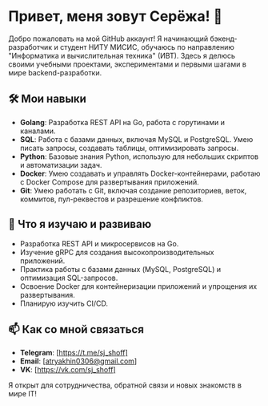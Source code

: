 # Привет, меня зовут Серёжа! 👋

Добро пожаловать на мой GitHub аккаунт! Я начинающий бэкенд-разработчик и студент НИТУ МИСИС, обучаюсь по направлению "Информатика и вычислительная техника" (ИВТ). Здесь я делюсь своими учебными проектами, экспериментами и первыми шагами в мире backend-разработки.

## 🛠️ Мои навыки

- **Golang**: Разработка REST API на Go, работа с горутинами и каналами.
- **SQL**: Работа с базами данных, включая MySQL и PostgreSQL. Умею писать запросы, создавать таблицы, оптимизировать запросы.
- **Python**: Базовые знания Python, использую для небольших скриптов и автоматизации задач.
- **Docker**: Умею создавать и управлять Docker-контейнерами, работаю с Docker Compose для развертывания приложений.
- **Git**: Умею работать с Git, включая создание репозиториев, веток, коммитов, пул-реквестов и разрешение конфликтов.

## 🚀 Что я изучаю и развиваю

- Разработка REST API и микросервисов на Go.
- Изучение gRPC для создания высокопроизводительных приложений.
- Практика работы с базами данных (MySQL, PostgreSQL) и оптимизация SQL-запросов.
- Освоение Docker для контейнеризации приложений и упрощения их развертывания.
- Планирую изучить CI/CD.

## 📫 Как со мной связаться

- **Telegram**: [https://t.me/sj_shoff]
- **Email**: [atryakhin0306@gmail.com]
- **VK**: [https://vk.com/sj_shoff]

Я открыт для сотрудничества, обратной связи и новых знакомств в мире IT!
